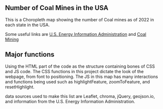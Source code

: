 Number of Coal Mines in the USA 
---
This is a Choropleth map showing the number of Coal mines as of 2022 in each state in the USA. 

Some useful links are [U.S. Energy Information Administration](https://www.eia.gov/coal/annual/pdf/table1.pdf) and [Coal Mining](https://en.wikipedia.org/wiki/Coal_mining) 

Major functions 
---
Using the HTML part of the code as the structure containing bones of CSS and JS code. 
The CSS functions in this project dictate the look of the webpage, from font to positioning.
The JS in this map has many interactions and functions being used such as highlightFeature, zoomToFeature, and resetHighlight. 


data sources used to make this list are Leaflet, chroma, jQuery, geojson.io, and information from the U.S. Energy Information Administration. 
